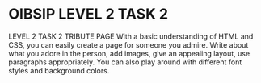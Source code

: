 # OIBSIP LEVEL 2 TASK 2
LEVEL 2 TASK 2 TRIBUTE PAGE
With a basic understanding of HTML and CSS, you can easily create a page for someone you admire. Write about what you adore in the person, add images, give an appealing layout, use paragraphs appropriately. You can also play around with different font styles and background colors.
